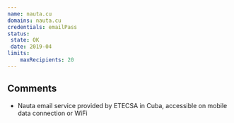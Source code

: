 ```yaml
---
name: nauta.cu
domains: nauta.cu
credentials: emailPass
status:
 state: OK
 date: 2019-04
limits:
    maxRecipients: 20
---
```


## Comments
- Nauta email service provided by ETECSA in Cuba, accessible on mobile data connection or WiFi
